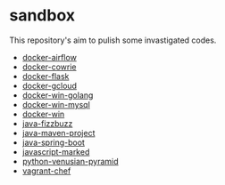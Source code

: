sandbox
=======

This repository's aim to pulish some invastigated codes.

* [docker-airflow](docker-airflow/)
* [docker-cowrie](docker-cowrie/)
* [docker-flask](docker-flask/)
* [docker-gcloud](docker-gcloud/)
* [docker-win-golang](docker-win-golang/)
* [docker-win-mysql](docker-win-mysql/)
* [docker-win](docker-win/)
* [java-fizzbuzz](java-fizzbuzz/)
* [java-maven-project](java-maven-project/)
* [java-spring-boot](java-spring-boot/)
* [javascript-marked](javascript-marked/)
* [python-venusian-pyramid](python-venusian-pyramid/)
* [vagrant-chef](vagrant-chef/)

